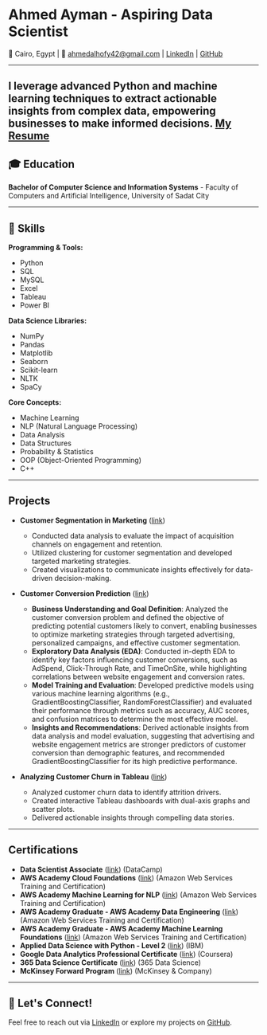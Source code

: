 # Ahmed Ayman - Aspiring Data Scientist

📍 Cairo, Egypt | 📧 [ahmedalhofy42@gmail.com](mailto:ahmedalhofy42@gmail.com) | [LinkedIn](https://www.linkedin.com/in/ahmed-alhofy/) | [GitHub](https://github.com/AhmedAyman4)

---

I leverage advanced Python and machine learning techniques to extract actionable insights from complex data, empowering businesses to make informed decisions.
[My Resume](assets/img/Resume.pdf)
---

## 🎓 Education

**Bachelor of Computer Science and Information Systems** - Faculty of Computers and Artificial Intelligence, University of Sadat City 

---

## 🔧 Skills

**Programming & Tools:**

*   Python
*   SQL
*   MySQL
*   Excel
*   Tableau
*   Power BI

**Data Science Libraries:**

*   NumPy
*   Pandas
*   Matplotlib
*   Seaborn
*   Scikit-learn
*   NLTK
*   SpaCy

**Core Concepts:**

*   Machine Learning
*   NLP (Natural Language Processing)
*   Data Analysis
*   Data Structures
*   Probability & Statistics
*   OOP (Object-Oriented Programming)
*   C++

---

##  Projects

* **Customer Segmentation in Marketing** ([link](https://github.com/AhmedAyman4/Customer-Segmentation-in-Marketing-with-Python))

    * Conducted data analysis to evaluate the impact of acquisition channels on engagement and retention.
    * Utilized clustering for customer segmentation and developed targeted marketing strategies.
    * Created visualizations to communicate insights effectively for data-driven decision-making.

* **Customer Conversion Prediction** ([link](https://github.com/AhmedAyman4/Predictive-Model-for-Customer-Conversion))

    * **Business Understanding and Goal Definition**: Analyzed the customer conversion problem and defined the objective of predicting potential customers likely to convert, enabling businesses to optimize marketing strategies through targeted advertising, personalized campaigns, and effective customer segmentation.
    * **Exploratory Data Analysis (EDA)**: Conducted in-depth EDA to identify key factors influencing customer conversions, such as AdSpend, Click-Through Rate, and TimeOnSite, while highlighting correlations between website engagement and conversion rates.
    * **Model Training and Evaluation**: Developed predictive models using various machine learning algorithms (e.g., GradientBoostingClassifier, RandomForestClassifier) and evaluated their performance through metrics such as accuracy, AUC scores, and confusion matrices to determine the most effective model.
    * **Insights and Recommendations**: Derived actionable insights from data analysis and model evaluation, suggesting that advertising and website engagement metrics are stronger predictors of customer conversion than demographic features, and recommended GradientBoostingClassifier for its high predictive performance.


* **Analyzing Customer Churn in Tableau** ([link](https://github.com/AhmedAyman4/Analyzing-Customer-Churn-in-Tableau))

    * Analyzed customer churn data to identify attrition drivers.
    * Created interactive Tableau dashboards with dual-axis graphs and scatter plots.
    * Delivered actionable insights through compelling data stories.

---

##  Certifications

* **Data Scientist Associate** ([link](https://www.datacamp.com/certificate/DSA0019876659394)) (DataCamp)
* **AWS Academy Cloud Foundations** ([link](https://www.credly.com/badges/421fe942-73ea-4a56-9c9b-e9fa86f2daae)) (Amazon Web Services Training and Certification)
* **AWS Academy Machine Learning for NLP** ([link](https://www.credly.com/badges/6004bae9-fb5e-47f7-affa-80ca5c439df4/linked_in_profile)) (Amazon Web Services Training and Certification)
* **AWS Academy Graduate - AWS Academy Data Engineering** ([link](https://www.credly.com/badges/421fe942-73ea-4a56-9c9b-e9fa86f2daae/linked_in_profile)) (Amazon Web Services Training and Certification)
* **AWS Academy Graduate - AWS Academy Machine Learning Foundations** ([link](https://www.credly.com/badges/bebffd29-e0af-4509-bde5-4961b6d08f7b/public_url)) (Amazon Web Services Training and Certification)
* **Applied Data Science with Python - Level 2** ([link](https://www.credly.com/badges/a30d81e8-8b61-4846-9543-7486bc23ae49)) (IBM)
* **Google Data Analytics Professional Certificate** ([link](https://www.credly.com/badges/ba202583-d839-4158-9fde-cfff5c8c283b)) (Coursera)
* **365 Data Science Certificate** ([link](https://learn.365datascience.com/certificates/CC-94D3373A55/)) (365 Data Science)
* **McKinsey Forward Program** ([link](https://www.credly.com/badges/a026e605-86ed-4f00-af62-99c535b0a150/linked_in_profile)) (McKinsey & Company)

---

## 🌟 Let's Connect!

Feel free to reach out via [LinkedIn](https://www.linkedin.com/in/ahmed-alhofy/) or explore my projects on [GitHub](https://github.com/AhmedAyman4).  
